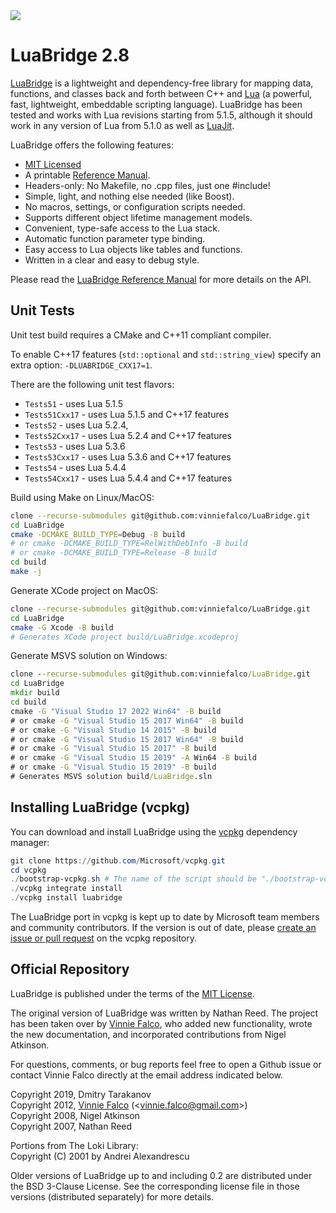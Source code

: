 <a href="http://lua.org">
<img src="http://vinniefalco.github.io/LuaBridgeDemo/powered-by-lua.png">
</a><br>

# LuaBridge 2.8

[LuaBridge][1] is a lightweight and dependency-free library for mapping data,
functions, and classes back and forth between C++ and [Lua][2] (a powerful,
fast, lightweight, embeddable scripting language). LuaBridge has been tested
and works with Lua revisions starting from 5.1.5, although it should work in
any version of Lua from 5.1.0 as well as [LuaJit][3].

LuaBridge offers the following features:

- [MIT Licensed][4]
- A printable [Reference Manual][5].
- Headers-only: No Makefile, no .cpp files, just one #include!
- Simple, light, and nothing else needed (like Boost).
- No macros, settings, or configuration scripts needed.
- Supports different object lifetime management models.
- Convenient, type-safe access to the Lua stack.
- Automatic function parameter type binding.
- Easy access to Lua objects like tables and functions.
- Written in a clear and easy to debug style.

Please read the [LuaBridge Reference Manual][5] for more details on the API.

## Unit Tests

Unit test build requires a CMake and C++11 compliant compiler.

To enable C++17 features (`std::optional` and `std::string_view`) specify an extra option: `-DLUABRIDGE_CXX17=1`.

There are the following unit test flavors:
* `Tests51` - uses Lua 5.1.5
* `Tests51Cxx17` - uses Lua 5.1.5 and C++17 features
* `Tests52` - uses Lua 5.2.4,
* `Tests52Cxx17` - uses Lua 5.2.4 and C++17 features
* `Tests53` - uses Lua 5.3.6
* `Tests53Cxx17` - uses Lua 5.3.6 and C++17 features
* `Tests54` - uses Lua 5.4.4
* `Tests54Cxx17` - uses Lua 5.4.4 and C++17 features

Build using Make on Linux/MacOS:
```bash
clone --recurse-submodules git@github.com:vinniefalco/LuaBridge.git
cd LuaBridge
cmake -DCMAKE_BUILD_TYPE=Debug -B build
# or cmake -DCMAKE_BUILD_TYPE=RelWithDebInfo -B build
# or cmake -DCMAKE_BUILD_TYPE=Release -B build
cd build
make -j
```

Generate XCode project on MacOS:
```bash
clone --recurse-submodules git@github.com:vinniefalco/LuaBridge.git
cd LuaBridge
cmake -G Xcode -B build
# Generates XCode project build/LuaBridge.xcodeproj
```

Generate MSVS solution on Windows:
```cmd
clone --recurse-submodules git@github.com:vinniefalco/LuaBridge.git
cd LuaBridge
mkdir build
cd build
cmake -G "Visual Studio 17 2022 Win64" -B build
# or cmake -G "Visual Studio 15 2017 Win64" -B build
# or cmake -G "Visual Studio 14 2015" -B build
# or cmake -G "Visual Studio 15 2017 Win64" -B build
# or cmake -G "Visual Studio 15 2017" -B build
# or cmake -G "Visual Studio 15 2019" -A Win64 -B build
# or cmake -G "Visual Studio 15 2019" -B build
# Generates MSVS solution build/LuaBridge.sln
```

## Installing LuaBridge (vcpkg)

You can download and install LuaBridge using the [vcpkg](https://github.com/Microsoft/vcpkg) dependency manager:
```Powershell or bash
git clone https://github.com/Microsoft/vcpkg.git
cd vcpkg
./bootstrap-vcpkg.sh # The name of the script should be "./bootstrap-vcpkg.bat" for Powershell
./vcpkg integrate install
./vcpkg install luabridge
```

The LuaBridge port in vcpkg is kept up to date by Microsoft team members and community contributors. If the version is out of date, please [create an issue or pull request](https://github.com/Microsoft/vcpkg) on the vcpkg repository.


## Official Repository

LuaBridge is published under the terms of the [MIT License][4].

The original version of LuaBridge was written by Nathan Reed. The project has
been taken over by [Vinnie Falco][7], who added new functionality, wrote the new
documentation, and incorporated contributions from Nigel Atkinson.

For questions, comments, or bug reports feel free to open a Github issue
or contact Vinnie Falco directly at the email address indicated below.

Copyright 2019, Dmitry Tarakanov<br>
Copyright 2012, [Vinnie Falco][7] (<[vinnie.falco@gmail.com][8]>)<br>
Copyright 2008, Nigel Atkinson<br>
Copyright 2007, Nathan Reed<br>

Portions from The Loki Library:<br>
Copyright (C) 2001 by Andrei Alexandrescu

Older versions of LuaBridge up to and including 0.2 are distributed under the
BSD 3-Clause License. See the corresponding license file in those versions
(distributed separately) for more details.

[1]:  https://github.com/vinniefalco/LuaBridge "LuaBridge"
[2]:  http://lua.org "The Lua Programming Language"
[3]:  http://luajit.org/ "The LuaJIT Probject"
[4]:  http://www.opensource.org/licenses/mit-license.html "The MIT License"
[5]:  http://vinniefalco.github.io/LuaBridge "LuaBridge Reference Manual"
[6]:  https://github.com/vinniefalco/LuaBridgeDemo "LuaBridge Demo"
[7]:  https://github.com/vinniefalco "Vinnie Falco's Github"
[8]:  mailto:vinnie.falco@gmail.com "Vinnie Falco (Email)"
